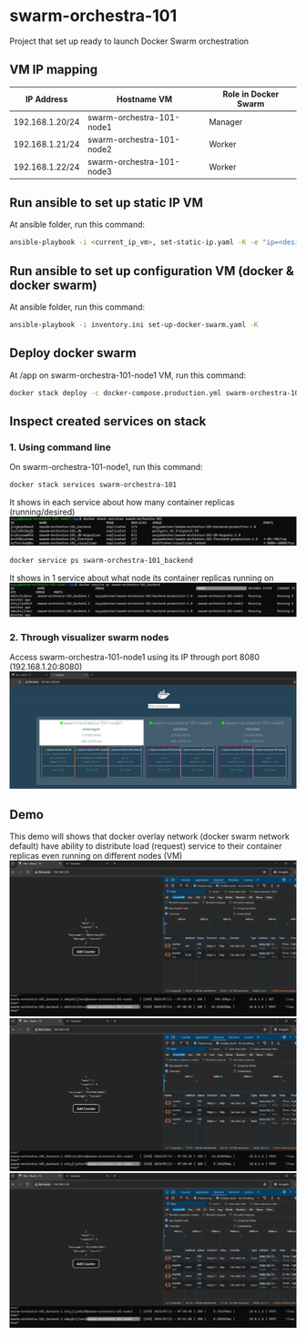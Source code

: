 # swarm-orchestra-101
Project that set up ready to launch Docker Swarm orchestration

## VM IP mapping
| IP Address      | Hostname VM                  | Role in Docker Swarm    |
| --------------- | ---------------------------- | ----------------------- |
| 192.168.1.20/24 | swarm-orchestra-101-node1    | Manager                 |
| 192.168.1.21/24 | swarm-orchestra-101-node2    | Worker                  |
| 192.168.1.22/24 | swarm-orchestra-101-node3    | Worker                  |

## Run ansible to set up static IP VM
At ansible folder, run this command:
```bash
ansible-playbook -i <current_ip_vm>, set-static-ip.yaml -K -e "ip=<desired_static_ip>" -e "gateway=<gateway>" -e "hostname=<hostname_vm>"
```

## Run ansible to set up configuration VM (docker & docker swarm)
At ansible folder, run this command:
```bash
ansible-playbook -i inventory.ini set-up-docker-swarm.yaml -K
```

## Deploy docker swarm
At /app on swarm-orchestra-101-node1 VM, run this command:
```bash
docker stack deploy -c docker-compose.production.yml swarm-orchestra-101
```

## Inspect created services on stack

### 1. Using command line
On swarm-orchestra-101-node1, run this command:
```bash
docker stack services swarm-orchestra-101
```
It shows in each service about how many container replicas (running/desired)
![stack-services](https://github.com/aryyawijaya/swarm-orchestra-101/blob/main/docs/stack-services.png)

```bash
docker service ps swarm-orchestra-101_backend
```
It shows in 1 service about what node its container replicas running on
![service-ps](https://github.com/aryyawijaya/swarm-orchestra-101/blob/main/docs/service-ps.png)

### 2. Through visualizer swarm nodes
Access swarm-orchestra-101-node1 using its IP through port 8080 (192.168.1.20:8080)
![visualizer-swarm-nodes](https://github.com/aryyawijaya/swarm-orchestra-101/blob/main/docs/visualizer-swarm-nodes.png)

## Demo
This demo will shows that docker overlay network (docker swarm network default) have ability to distribute load (request) service to their container replicas even running on different nodes (VM)
![backend-service-logs-1](https://github.com/aryyawijaya/swarm-orchestra-101/blob/main/docs/backend-service-logs-1.png)
![backend-service-logs-2](https://github.com/aryyawijaya/swarm-orchestra-101/blob/main/docs/backend-service-logs-2.png)
![backend-service-logs-3](https://github.com/aryyawijaya/swarm-orchestra-101/blob/main/docs/backend-service-logs-3.png)
